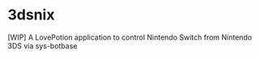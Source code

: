 # 3dsnix
[WIP] A LovePotion application to control Nintendo Switch from Nintendo 3DS via sys-botbase
